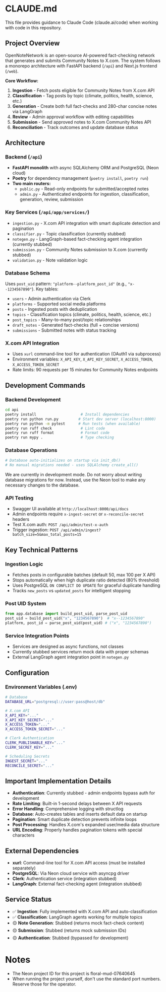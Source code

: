 # CLAUDE.md

This file provides guidance to Claude Code (claude.ai/code) when working with code in this repository.

## Project Overview

OpenNoteNetwork is an open-source AI-powered fact-checking network that generates and submits Community Notes to X.com. The system follows a monorepo architecture with FastAPI backend (`/api`) and Next.js frontend (`/web`).

**Core Workflow:**

1. **Ingestion** - Fetch posts eligible for Community Notes from X.com API
2. **Classification** - Tag posts by topic (climate, politics, health, science, etc.)
3. **Generation** - Create both full fact-checks and 280-char concise notes via LangGraph
4. **Review** - Admin approval workflow with editing capabilities
5. **Submission** - Send approved notes to X.com Community Notes API
6. **Reconciliation** - Track outcomes and update database status

## Architecture

### Backend (`/api`)

- **FastAPI monolith** with async SQLAlchemy ORM and PostgreSQL (Neon cloud)
- **Poetry** for dependency management (`poetry install`, `poetry run`)
- **Two main routers:**
  - `public.py` - Read-only endpoints for submitted/accepted notes
  - `admin.py` - Authenticated endpoints for ingestion, classification, generation, review, submission

### Key Services (`/api/app/services/`)

- `ingestion.py` - X.com API integration with smart duplicate detection and pagination
- `classifier.py` - Topic classification (currently stubbed)
- `notegen.py` - LangGraph-based fact-checking agent integration (currently stubbed)
- `submission.py` - Community Notes submission to X.com (currently stubbed)
- `validation.py` - Note validation logic

### Database Schema

Uses `post_uid` pattern: `"platform--platform_post_id"` (e.g., `"x--1234567890"`). Key tables:

- `users` - Admin authentication via Clerk
- `platforms` - Supported social media platforms
- `posts` - Ingested posts with deduplication
- `topics` - Classification topics (climate, politics, health, science, etc.)
- `post_topics` - Many-to-many post/topic relationships
- `draft_notes` - Generated fact-checks (full + concise versions)
- `submissions` - Submitted notes with status tracking

### X.com API Integration

- Uses `xurl` command-line tool for authentication (OAuth1 via subprocess)
- Environment variables: `X_API_KEY`, `X_API_KEY_SECRET`, `X_ACCESS_TOKEN`, `X_ACCESS_TOKEN_SECRET`
- Rate limits: 90 requests per 15 minutes for Community Notes endpoints

## Development Commands

### Backend Development

```bash
cd api
poetry install                    # Install dependencies
poetry run python run.py         # Start dev server (localhost:8000)
poetry run python -m pytest      # Run tests (when available)
poetry run ruff check             # Lint code
poetry run ruff format            # Format code
poetry run mypy .                 # Type checking
```

### Database Operations

```bash
# Database auto-initializes on startup via init_db()
# No manual migrations needed - uses SQLAlchemy create_all()
```

We are currently in development mode. Do not worry about writing database
migrations for now. Instead, use the Neon tool to make any necessary changes to
the database.

### API Testing

- Swagger UI available at `http://localhost:8000/api/docs`
- Admin endpoints require `x-ingest-secret` or `x-reconcile-secret` headers
- Test X.com auth: `POST /api/admin/test-x-auth`
- Trigger ingestion: `POST /api/admin/ingest?batch_size=5&max_total_posts=15`

## Key Technical Patterns

### Ingestion Logic

- Fetches posts in configurable batches (default 50, max 100 per X API)
- Stops automatically when high duplicate ratio detected (80% threshold)
- Uses PostgreSQL `ON CONFLICT DO UPDATE` for graceful duplicate handling
- Tracks `new_posts` vs `updated_posts` for intelligent stopping

### Post UID System

```python
from app.database import build_post_uid, parse_post_uid
post_uid = build_post_uid("x", "1234567890")  # "x--1234567890"
platform, post_id = parse_post_uid(post_uid) # ("x", "1234567890")
```

### Service Integration Points

- Services are designed as async functions, not classes
- Currently stubbed services return mock data with proper schemas
- External LangGraph agent integration point in `notegen.py`

## Configuration

### Environment Variables (.env)

```bash
# Database
DATABASE_URL="postgresql://user:pass@host/db"

# X.com API
X_API_KEY="..."
X_API_KEY_SECRET="..."
X_ACCESS_TOKEN="..."
X_ACCESS_TOKEN_SECRET="..."

# Clerk Authentication
CLERK_PUBLISHABLE_KEY="..."
CLERK_SECRET_KEY="..."

# Scheduling Secrets
INGEST_SECRET="..."
RECONCILE_SECRET="..."
```

## Important Implementation Details

- **Authentication**: Currently stubbed - admin endpoints bypass auth for development
- **Rate Limiting**: Built-in 1-second delays between X API requests
- **Error Handling**: Comprehensive logging with structlog
- **Database**: Auto-creates tables and inserts default data on startup
- **Pagination**: Smart duplicate detection prevents infinite loops
- **Post Processing**: Handles X.com's expanded user/media data structure
- **URL Encoding**: Properly handles pagination tokens with special characters

## External Dependencies

- **xurl**: Command-line tool for X.com API access (must be installed separately)
- **PostgreSQL**: Via Neon cloud service with asyncpg driver
- **Clerk**: Authentication service (integration stubbed)
- **LangGraph**: External fact-checking agent (integration stubbed)

## Service Status

- ✅ **Ingestion**: Fully implemented with X.com API and auto-classification
- ✅ **Classification**: LangGraph agents working for multiple topics
- 🟡 **Note Generation**: Stubbed (returns mock fact-check content)
- 🟡 **Submission**: Stubbed (returns mock submission IDs)
- 🟡 **Authentication**: Stubbed (bypassed for development)

# Notes

- The Neon project ID for this project is floral-mud-07640645
- When running the project yourself, don't use the standard port numbers.
  Reserve those for the operator.
